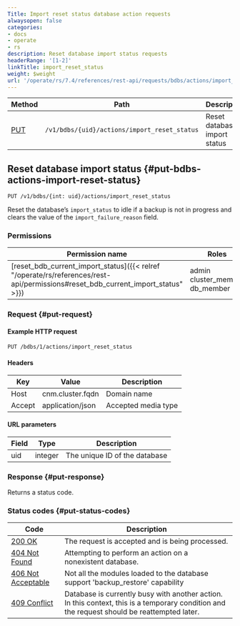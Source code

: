 ```yaml
---
Title: Import reset status database action requests
alwaysopen: false
categories:
- docs
- operate
- rs
description: Reset database import status requests
headerRange: '[1-2]'
linkTitle: import_reset_status
weight: $weight
url: '/operate/rs/7.4/references/rest-api/requests/bdbs/actions/import_reset_status/'
---
```


| Method | Path | Description |
|--------|------|-------------|
| [PUT](#put-bdbs-actions-import-reset-status) | `/v1/bdbs/{uid}/actions/import_reset_status` | Reset database import status |

## Reset database import status {#put-bdbs-actions-import-reset-status}

	PUT /v1/bdbs/{int: uid}/actions/import_reset_status

Reset the database’s `import_status` to idle if a backup is not in progress and clears the value of the `import_failure_reason` field.

### Permissions

| Permission name | Roles |
|-----------------|-------|
| [reset_bdb_current_import_status]({{< relref "/operate/rs/references/rest-api/permissions#reset_bdb_current_import_status" >}}) | admin<br />cluster_member<br />db_member |

### Request {#put-request}

#### Example HTTP request

```sh
PUT /bdbs/1/actions/import_reset_status
```


#### Headers

| Key | Value | Description |
|-----|-------|-------------|
| Host | cnm.cluster.fqdn | Domain name |
| Accept | application/json | Accepted media type |


#### URL parameters

| Field | Type | Description |
|-------|------|-------------|
| uid | integer | The unique ID of the database |

### Response {#put-response}

Returns a status code.

### Status codes {#put-status-codes}

| Code | Description |
|------|-------------|
| [200 OK](http://www.w3.org/Protocols/rfc2616/rfc2616-sec10.html#sec10.2.1) | The request is accepted and is being processed. |
| [404 Not Found](http://www.w3.org/Protocols/rfc2616/rfc2616-sec10.html#sec10.4.5) | Attempting to perform an action on a nonexistent database. |
| [406 Not Acceptable](http://www.w3.org/Protocols/rfc2616/rfc2616-sec10.html#sec10.4.7) | Not all the modules loaded to the database support 'backup_restore' capability |
| [409 Conflict](http://www.w3.org/Protocols/rfc2616/rfc2616-sec10.html#sec10.4.10) | Database is currently busy with another action. In this context, this is a temporary condition and the request should be reattempted later. |
